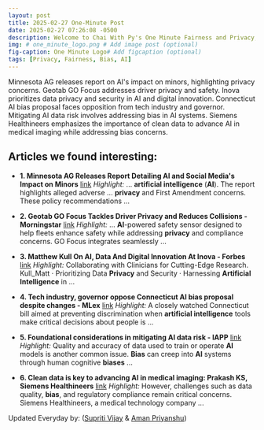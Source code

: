 ```yaml
---
layout: post
title: 2025-02-27 One-Minute Post
date: 2025-02-27 07:26:08 -0500
description: Welcome to Chai With Py's One Minute Fairness and Privacy, which aims to provide you the current happenings in the world of Fairness, Privacy, and AI.
img: # one_minute_logo.png # Add image post (optional)
fig-caption: One Minute Logo# Add figcaption (optional)
tags: [Privacy, Fairness, Bias, AI]
---
```


Minnesota AG releases report on AI's impact on minors, highlighting privacy concerns. Geotab GO Focus addresses driver privacy and safety. Inova prioritizes data privacy and security in AI and digital innovation. Connecticut AI bias proposal faces opposition from tech industry and governor. Mitigating AI data risk involves addressing bias in AI systems. Siemens Healthineers emphasizes the importance of clean data to advance AI in medical imaging while addressing bias concerns.

## Articles we found interesting:

- **1. Minnesota AG Releases Report Detailing <b>AI</b> and Social Media&#39;s Impact on Minors** [link](https://www.regulatoryoversight.com/2025/02/minnesota-ag-releases-report-detailing-ai-and-social-medias-impact-on-minors/)
_Highlight:_ ... <b>artificial intelligence</b> (<b>AI</b>). The report highlights alleged adverse ... <b>privacy</b> and First Amendment concerns. These policy recommendations&nbsp;...

- **2. Geotab GO Focus Tackles Driver <b>Privacy</b> and Reduces Collisions - Morningstar** [link](https://www.morningstar.com/news/pr-newswire/20250226to27360/geotab-go-focus-tackles-driver-privacy-and-reduces-collisions)
_Highlight:_ ... <b>AI</b>-powered safety sensor designed to help fleets enhance safety while addressing <b>privacy</b> and compliance concerns. GO Focus integrates seamlessly&nbsp;...

- **3. Matthew Kull On <b>AI</b>, Data And Digital Innovation At Inova - Forbes** [link](https://www.forbes.com/sites/peterhigh/2025/02/26/matthew-kull-on-ai-data-and-digital-innovation-at-inova/)
_Highlight:_ Collaborating with Clinicians for Cutting-Edge Research. Kull_Matt &middot; Prioritizing Data <b>Privacy</b> and Security &middot; Harnessing <b>Artificial Intelligence</b> in&nbsp;...

- **4. Tech industry, governor oppose Connecticut <b>AI bias</b> proposal despite changes - MLex** [link](https://www.mlex.com/mlex/artificial-intelligence/articles/2303544/tech-industry-governor-oppose-connecticut-ai-bias-proposal-despite-changes)
_Highlight:_ A closely watched Connecticut bill aimed at preventing discrimination when <b>artificial intelligence</b> tools make critical decisions about people is&nbsp;...

- **5. Foundational considerations in mitigating <b>AI</b> data risk - IAPP** [link](https://iapp.org/news/a/foundational-considerations-in-mitigating-ai-data-risk)
_Highlight:_ Quality and accuracy of data used to train or operate <b>AI</b> models is another common issue. <b>Bias</b> can creep into <b>AI</b> systems through human cognitive <b>biases</b>&nbsp;...

- **6. Clean data is key to advancing <b>AI</b> in medical imaging: Prakash KS, Siemens Healthineers** [link](https://www.techcircle.in/2025/02/27/clean-data-is-key-to-advancing-ai-in-medical-imaging-prakash-ks-siemens-healthineers)
_Highlight:_ However, challenges such as data quality, <b>bias</b>, and regulatory compliance remain critical concerns. Siemens Healthineers, a medical technology company&nbsp;...


Updated Everyday by: (<a href="https://supritivijay.github.io/">Supriti Vijay</a> & <a href="https://amanpriyanshu.github.io/">Aman Priyanshu</a>)
